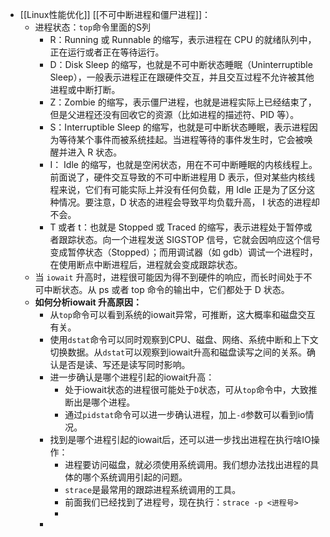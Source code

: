 - [[Linux性能优化]] [[不可中断进程和僵尸进程]]：
	- 进程状态：`top`命令里面的S列
		- R：Running 或 Runnable 的缩写，表示进程在 CPU 的就绪队列中，正在运行或者正在等待运行。
		- D：Disk Sleep 的缩写，也就是不可中断状态睡眠（Uninterruptible Sleep），一般表示进程正在跟硬件交互，并且交互过程不允许被其他进程或中断打断。
		- Z：Zombie 的缩写，表示僵尸进程，也就是进程实际上已经结束了，但是父进程还没有回收它的资源（比如进程的描述符、PID 等）。
		- S：Interruptible Sleep 的缩写，也就是可中断状态睡眠，表示进程因为等待某个事件而被系统挂起。当进程等待的事件发生时，它会被唤醒并进入 R 状态。
		- I： Idle 的缩写，也就是空闲状态，用在不可中断睡眠的内核线程上。前面说了，硬件交互导致的不可中断进程用 D 表示，但对某些内核线程来说，它们有可能实际上并没有任何负载，用 Idle 正是为了区分这种情况。要注意，D 状态的进程会导致平均负载升高， I 状态的进程却不会。
		- T 或者 t：也就是 Stopped 或 Traced 的缩写，表示进程处于暂停或者跟踪状态。向一个进程发送 SIGSTOP 信号，它就会因响应这个信号变成暂停状态（Stopped）；而用调试器（如 gdb）调试一个进程时，在使用断点中断进程后，进程就会变成跟踪状态。
	- 当 `iowait` 升高时，进程很可能因为得不到硬件的响应，而长时间处于不可中断状态。从 ps 或者 top 命令的输出中，它们都处于 D 状态。
	- **如何分析iowait 升高原因：**
		- 从`top`命令可以看到系统的iowait异常，可推断，这大概率和磁盘交互有关。
		- 使用`dstat`命令可以同时观察到CPU、磁盘、网络、系统中断和上下文切换数据。从`dstat`可以观察到iowait升高和磁盘读写之间的关系。确认是否是读、写还是读写同时影响。
		- 进一步确认是哪个进程引起的iowait升高：
			- 处于iowait状态的进程很可能处于`D`状态，可从`top`命令中，大致推断出是哪个进程。
			- 通过`pidstat`命令可以进一步确认进程，加上`-d`参数可以看到io情况。
		- 找到是哪个进程引起的iowait后，还可以进一步找出进程在执行啥IO操作：
			- 进程要访问磁盘，就必须使用系统调用。我们想办法找出进程的具体的哪个系统调用引起的问题。
			- `strace`是最常用的跟踪进程系统调用的工具。
			- 前面我们已经找到了进程号，现在执行：`strace -p <进程号>`
			-
		-